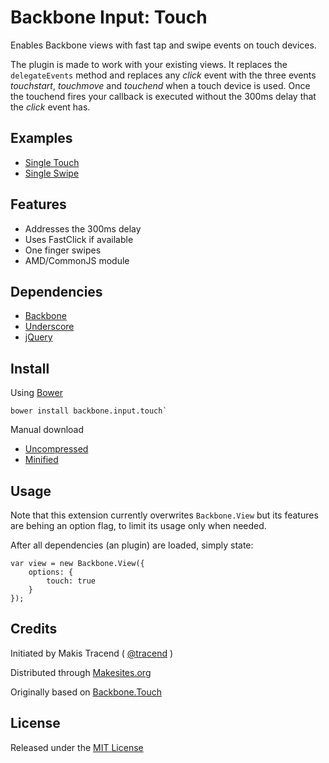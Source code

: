 # Backbone Input: Touch


Enables Backbone views with fast tap and swipe events on touch devices.

The plugin is made to work with your existing views. It replaces the `delegateEvents` method and replaces any *click* event with the three events *touchstart*, *touchmove* and *touchend* when a touch device is used. Once the touchend fires your callback is executed without the 300ms delay that the *click* event has.


## Examples

* [Single Touch](https://rawgit.com/backbone-input/touch/master/build/examples/single-touch.html)
* [Single Swipe](https://rawgit.com/backbone-input/touch/master/build/examples/single-swipe.html)


## Features

* Addresses the 300ms delay
* Uses FastClick if available
* One finger swipes
* AMD/CommonJS module


## Dependencies

* [Backbone](http://backbonejs.org/)
* [Underscore](http://underscorejs.org/)
* [jQuery](http://jquery.com/)


## Install

Using [Bower](http://bower.io/)
```
bower install backbone.input.touch`
```
Manual download

* [Uncompressed](https://github.com/backbone-input/touch/raw/master/build/backbone.input.touch-min.js)
* [Minified](https://github.com/backbone-input/touch/raw/master/build/backbone.input.touch-min.js)


## Usage

Note that this extension currently overwrites `Backbone.View` but its features are behing an option flag, to limit its usage only when needed.

After all dependencies (an plugin) are loaded,  simply state:

```
var view = new Backbone.View({
	options: {
		touch: true
	}
});
```


## Credits

Initiated by Makis Tracend ( [@tracend](http://github.com/tracend) )

Distributed through [Makesites.org](http://makesites.org)

Originally based on [Backbone.Touch](https://github.com/nervetattoo/backbone.touch)


## License

Released under the [MIT License](http://makesites.org/licenses/MIT)
